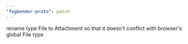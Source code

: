 ```yaml
---
"fogbender-proto": patch
---
```


rename type File to Attachment so that it doesn't conflict with browser's global File type
